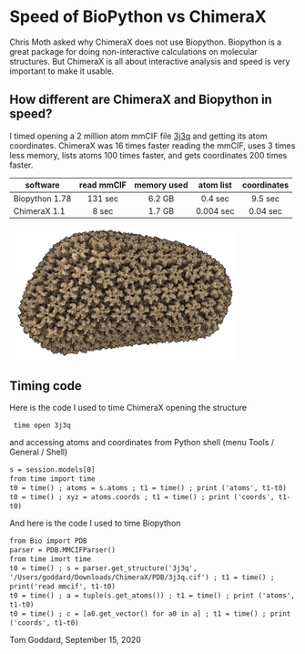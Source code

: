 # Speed of BioPython vs ChimeraX

Chris Moth asked why ChimeraX does not use Biopython.  Biopython is a great package for doing non-interactive calculations on molecular structures.  But ChimeraX is all about interactive analysis and speed is very important to make it usable.

## How different are ChimeraX and Biopython in speed?

I timed opening a 2 million atom mmCIF file [3j3q](https://www.rcsb.org/structure/3J3Q) and getting its atom coordinates.  ChimeraX was 16 times faster reading the mmCIF, uses 3 times less memory, lists atoms 100 times faster, and gets coordinates 200 times faster.

|    software    | read mmCIF | memory used | atom list | coordinates |
|----------------|:----------:|:-----------:|:---------:|:-----------:|
| Biopython 1.78 |  131 sec   |   6.2 GB    |  0.4 sec  |   9.5 sec   |
| ChimeraX 1.1   |    8 sec   |   1.7 GB    | 0.004 sec |  0.04 sec   |

<img src="3j3q.png" width="400">

## Timing code

Here is the code I used to time ChimeraX opening the structure

     time open 3j3q

and accessing atoms and coordinates from Python shell (menu Tools / General / Shell)

    s = session.models[0]
    from time import time
    t0 = time() ; atoms = s.atoms ; t1 = time() ; print ('atoms', t1-t0)
    t0 = time() ; xyz = atoms.coords ; t1 = time() ; print ('coords', t1-t0)

And here is the code I used to time Biopython

    from Bio import PDB
    parser = PDB.MMCIFParser()
    from time imort time
    t0 = time() ; s = parser.get_structure('3j3q', '/Users/goddard/Downloads/ChimeraX/PDB/3j3q.cif') ; t1 = time() ; print('read mmcif', t1-t0)
    t0 = time() ; a = tuple(s.get_atoms()) ; t1 = time() ; print ('atoms', t1-t0)
    t0 = time() ; c = [a0.get_vector() for a0 in a] ; t1 = time() ; print ('coords', t1-t0)

Tom Goddard, September 15, 2020